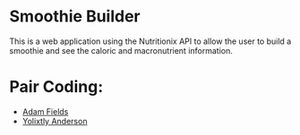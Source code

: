 <h1>Smoothie Builder</h1>

This is a web application using the Nutritionix API to allow the user to build a smoothie and see the caloric and macronutrient information.

# Pair Coding: 

  * <a href="https://github.com/adamelliotfields">Adam Fields</a>
  * <a href="https://github.com/yolixtly">Yolixtly Anderson</a>





